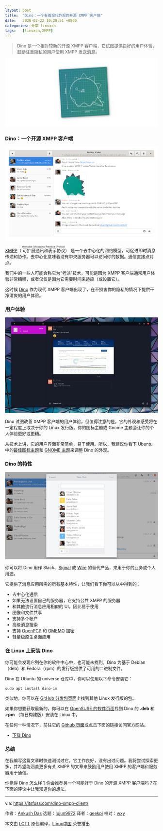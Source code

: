 ```yaml
---
layout: post
title:	"Dino：一个有着现代外观的开源 XMPP 客户端"
date:	2020-02-22 10:28:51 +0800 
categories:	分享 linuxcn 
tags:	[linuxcn,XMPP]
---
```




> 
> Dino 是一个相对较新的开源 XMPP 客户端，它试图提供良好的用户体验，鼓励注重隐私的用户使用 XMPP 发送消息。
> 
> 
> 


![](/Asserts/Images/album/202002/22/102844mhzgzb3533xgq6d8.jpg)


### Dino：一个开源 XMPP 客户端


![](/Asserts/Images/album/202002/22/102856pfpcpt84s2pxsbb2.png)


[XMPP](https://xmpp.org/about/)（<ruby> 可扩展通讯和表示协议 <rt>  eXtensible Messaging Presence Protocol </rt></ruby>） 是一个去中心化的网络模型，可促进即时消息传递和协作。去中心化意味着没有中央服务器可以访问你的数据。通信直接点对点。


我们中的一些人可能会称它为“老派”技术，可能是因为 XMPP 客户端通常用户体验非常糟糕，或者仅仅是因为它需要时间来适应（或设置它）。


这时候 [Dino](https://dino.im/) 作为现代 XMPP 客户端出现了，在不损害你的隐私的情况下提供干净清爽的用户体验。


### 用户体验


![](/Asserts/Images/album/202002/22/102905hfw5owgfopc5cwef.jpg)


Dino 试图改善 XMPP 客户端的用户体验，但值得注意的是，它的外观和感受将在一定程度上取决于你的 Linux 发行版。你的图标主题或 Gnome 主题会让你的个人体验更好或更糟。


从技术上讲，它的用户界面非常简单，易于使用。所以，我建议你看下 Ubuntu 中的[最佳图标主题](https://itsfoss.com/best-icon-themes-ubuntu-16-04/)和 [GNOME 主题](https://itsfoss.com/best-gtk-themes/)来调整 Dino 的外观。


### Dino 的特性


![Dino Screenshot](/Asserts/Images/album/202002/22/102910tmek5i5fi77f7yj7.png)


你可以将 Dino 用作 Slack、[Signal](https://itsfoss.com/signal-messaging-app/) 或 [Wire](https://itsfoss.com/wire-messaging-linux/) 的替代产品，来用于你的业务或个人用途。


它提供了消息应用所需的所有基本特性，让我们看下你可以从中得到的：


* 去中心化通信
* 如果无法设置自己的服务器，它支持公共 XMPP 的服务器
* 和其他流行消息应用相似的 UI，因此易于使用
* 图像和文件共享
* 支持多个帐户
* 高级消息搜索
* 支持 [OpenPGP](https://www.openpgp.org/) 和 [OMEMO](https://en.wikipedia.org/wiki/OMEMO) 加密
* 轻量级原生桌面应用


### 在 Linux 上安装 Dino


你可能会发现它列在你的软件中心中，也可能未找到。Dino 为基于 Debian（deb）和 Fedora（rpm）的发行版提供了可用的二进制文件。


Dino 在 Ubuntu 的 universe 仓库中，你可以使用以下命令安装它：



```
sudo apt install dino-im
```

类似地，你可以在 [GitHub 分发包页面](https://github.com/dino/dino/wiki/Distribution-Packages)上找到其他 Linux 发行版的包。


如果你想要获取最新的，你可以在 [OpenSUSE 的软件页面](https://software.opensuse.org/download.html?project=network:messaging:xmpp:dino&package=dino)找到 Dino 的 **.deb** 和 .**rpm** （每日构建版）安装在 Linux 中。


在任何一种情况下，前往它的 [Github 页面](https://github.com/dino/dino)或点击下面的链接访问官方网站。


* [下载 Dino](https://dino.im/)


### 总结


在我编写这篇文章时快速测试过它，它工作良好，没有出过问题。我将尝试探索更多，并希望能涵盖更多有关 XMPP 的文章来鼓励用户使用 XMPP 的客户端和服务器用于通信。


你觉得 Dino 怎么样？你会推荐另一个可能好于 Dino 的开源 XMPP 客户端吗？在下面的评论中让我知道你的想法。




---


via: <https://itsfoss.com/dino-xmpp-client/>


作者：[Ankush Das](https://itsfoss.com/author/ankush/) 选题：[lujun9972](https://github.com/lujun9972) 译者：[geekpi](https://github.com/geekpi) 校对：[wxy](https://github.com/wxy)


本文由 [LCTT](https://github.com/LCTT/TranslateProject) 原创编译，[Linux中国](https://linux.cn/) 荣誉推出
